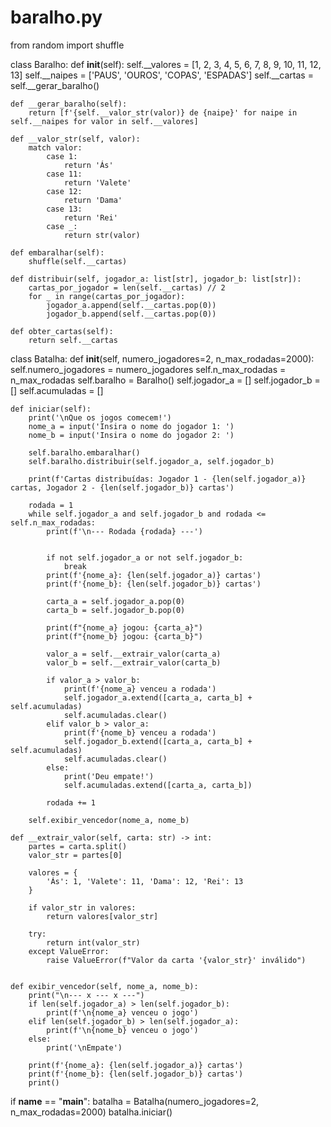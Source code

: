 # baralho.py

from random import shuffle

class Baralho:
    def __init__(self):
        self.__valores = [1, 2, 3, 4, 5, 6, 7, 8, 9, 10, 11, 12, 13]
        self.__naipes  = ['PAUS', 'OUROS', 'COPAS', 'ESPADAS']
        self.__cartas = self.__gerar_baralho()

    def __gerar_baralho(self):
        return [f'{self.__valor_str(valor)} de {naipe}' for naipe in self.__naipes for valor in self.__valores]

    def __valor_str(self, valor):
        match valor:
            case 1:
                return 'Ás'
            case 11:
                return 'Valete'
            case 12:
                return 'Dama'
            case 13:
                return 'Rei'
            case _:
                return str(valor)

    def embaralhar(self):
        shuffle(self.__cartas)
        
    def distribuir(self, jogador_a: list[str], jogador_b: list[str]):
        cartas_por_jogador = len(self.__cartas) // 2
        for _ in range(cartas_por_jogador):
            jogador_a.append(self.__cartas.pop(0))
            jogador_b.append(self.__cartas.pop(0))

    def obter_cartas(self):
        return self.__cartas
    

class Batalha:
    def __init__(self, numero_jogadores=2, n_max_rodadas=2000):
        self.numero_jogadores = numero_jogadores
        self.n_max_rodadas = n_max_rodadas
        self.baralho = Baralho()
        self.jogador_a = []
        self.jogador_b = []
        self.acumuladas = []
        
    def iniciar(self):
        print('\nQue os jogos comecem!')
        nome_a = input('Insira o nome do jogador 1: ')
        nome_b = input('Insira o nome do jogador 2: ')
        
        self.baralho.embaralhar()
        self.baralho.distribuir(self.jogador_a, self.jogador_b)
        
        print(f'Cartas distribuídas: Jogador 1 - {len(self.jogador_a)} cartas, Jogador 2 - {len(self.jogador_b)} cartas')
        
        rodada = 1
        while self.jogador_a and self.jogador_b and rodada <= self.n_max_rodadas:
            print(f'\n--- Rodada {rodada} ---')

          
            if not self.jogador_a or not self.jogador_b:
                break  
            print(f'{nome_a}: {len(self.jogador_a)} cartas')
            print(f'{nome_b}: {len(self.jogador_b)} cartas')
        
            carta_a = self.jogador_a.pop(0)
            carta_b = self.jogador_b.pop(0)
        
            print(f"{nome_a} jogou: {carta_a}")
            print(f"{nome_b} jogou: {carta_b}")
            
            valor_a = self.__extrair_valor(carta_a)
            valor_b = self.__extrair_valor(carta_b)
        
            if valor_a > valor_b:
                print(f'{nome_a} venceu a rodada')
                self.jogador_a.extend([carta_a, carta_b] + self.acumuladas)
                self.acumuladas.clear()
            elif valor_b > valor_a:
                print(f'{nome_b} venceu a rodada')
                self.jogador_b.extend([carta_a, carta_b] + self.acumuladas)
                self.acumuladas.clear()
            else:
                print('Deu empate!')
                self.acumuladas.extend([carta_a, carta_b])
        
            rodada += 1

        self.exibir_vencedor(nome_a, nome_b)
        
    def __extrair_valor(self, carta: str) -> int:
        partes = carta.split()
        valor_str = partes[0]
        
        valores = {
            'Ás': 1, 'Valete': 11, 'Dama': 12, 'Rei': 13
        }
    
        if valor_str in valores:
            return valores[valor_str]
    
        try:
            return int(valor_str)
        except ValueError:
            raise ValueError(f"Valor da carta '{valor_str}' inválido")


    def exibir_vencedor(self, nome_a, nome_b):
        print("\n--- x --- x ---")
        if len(self.jogador_a) > len(self.jogador_b):
            print(f'\n{nome_a} venceu o jogo')
        elif len(self.jogador_b) > len(self.jogador_a):
            print(f'\n{nome_b} venceu o jogo')
        else:
            print('\nEmpate')
            
        print(f'{nome_a}: {len(self.jogador_a)} cartas')
        print(f'{nome_b}: {len(self.jogador_b)} cartas')
        print()

if __name__ == "__main__":
    batalha = Batalha(numero_jogadores=2, n_max_rodadas=2000)
    batalha.iniciar()
